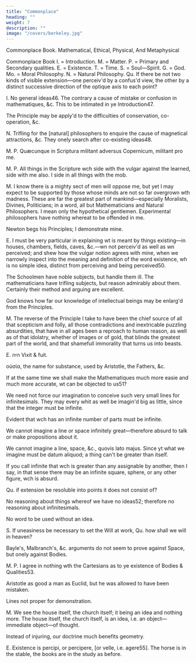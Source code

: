 ```yaml
---
title: "Commonplace"
heading: ""
weight: 7
description: ""
image: "/covers/berkeley.jpg"
---
```




Commonplace Book. Mathematical, Ethical, Physical, And Metaphysical


Commonplace Book
I. = Introduction.
M. = Matter.
P. = Primary and Secondary qualities.
E. = Existence.
T. = Time.
S. = Soul—Spirit.
G. = God.
Mo. = Moral Philosophy.
N. = Natural Philosophy.
Qu. If there be not two kinds of visible extension—one perceiv'd by a confus'd view, the other by a distinct successive direction of the optique axis to each point?

I.
No general ideas46. The contrary a cause of mistake or confusion in mathematiques, &c. This to be intimated in ye Introduction47.

The Principle may be apply'd to the difficulties of conservation, co-operation, &c.

N.
Trifling for the [natural] philosophers to enquire the cause of magnetical attractions, &c. They onely search after co-existing ideas48.

M. P.
Quæcunque in Scriptura militant adversus Copernicum, militant pro me.

M. P.
All things in the Scripture wch side with the vulgar against the learned, side with me also. I side in all things with the mob.


M.
I know there is a mighty sect of men will oppose me, but yet I may expect to be supported by those whose minds are not so far overgrown wth madness. These are far the greatest part of mankind—especially Moralists, Divines, Politicians; in a word, all but Mathematicians and Natural Philosophers. I mean only the hypothetical gentlemen. Experimental philosophers have nothing whereat to be offended in me.

Newton begs his Principles; I demonstrate mine.

E.
I must be very particular in explaining wt is meant by things existing—in houses, chambers, fields, caves, &c.—wn not perceiv'd as well as wn perceived; and shew how the vulgar notion agrees with mine, when we narrowly inspect into the meaning and definition of the word existence, wh is no simple idea, distinct from perceiving and being perceived50.

The Schoolmen have noble subjects, but handle them ill. The mathematicians have trifling subjects, but reason admirably about them. Certainly their method and arguing are excellent.

God knows how far our knowledge of intellectual beings may be enlarg'd from the Principles.

M. The reverse of the Principle I take to have been the chief source of all that scepticism and folly, all those contradictions and inextricable puzzling absurdities, that have in all ages been a reproach to human reason, as well as of that idolatry, whether of images or of gold, that blinds the greatest part of the world, and that shamefull immorality that turns us into beasts.

E.
היה Vixit & fuit.

οὐσία, the name for substance, used by Aristotle, the Fathers, &c.

If at the same time we shall make the Mathematiques much more easie and much more accurate, wt can be objected to us51?


We need not force our imagination to conceive such very small lines for infinitesimals. They may every whit as well be imagin'd big as little, since that the integer must be infinite.

Evident that wch has an infinite number of parts must be infinite.

We cannot imagine a line or space infinitely great—therefore absurd to talk or make propositions about it.

We cannot imagine a line, space, &c., quovis lato majus. Since yt what we imagine must be datum aliquod; a thing can't be greater than itself.

If you call infinite that wch is greater than any assignable by another, then I say, in that sense there may be an infinite square, sphere, or any other figure, wch is absurd.

Qu. if extension be resoluble into points it does not consist of?

No reasoning about things whereof we have no ideas52; therefore no reasoning about infinitesimals.

No word to be used without an idea.

S.
If uneasiness be necessary to set the Will at work, Qu. how shall we will in heaven?

Bayle's, Malbranch's, &c. arguments do not seem to prove against Space, but onely against Bodies.

M. P.
I agree in nothing wth the Cartesians as to ye existence of Bodies & Qualities53.

Aristotle as good a man as Euclid, but he was allowed to have been mistaken.

Lines not proper for demonstration.

M.
We see the house itself, the church itself; it being an idea and nothing more. The house itself, the church itself, is an idea, i.e. an object—immediate object—of thought.

Instead of injuring, our doctrine much benefits geometry.

E.
Existence is percipi, or percipere, [or velle, i.e. agere55]. The horse is in the stable, the books are in the study as before.

